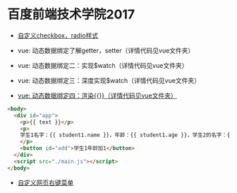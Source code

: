 # 百度前端技术学院2017

* [自定义checkbox，radio样式](https://ppphs.github.io/IFE2017/%E8%87%AA%E5%AE%9A%E4%B9%89checkbox%EF%BC%8Cradio%E6%A0%B7%E5%BC%8F/index.html)

* vue: 动态数据绑定了解getter，setter（详情代码见vue文件夹）
* vue: 动态数据绑定二：实现$watch（详情代码见vue文件夹）
* vue: 动态数据绑定三：深度实现$watch（详情代码见vue文件夹）
* [vue: 动态数据绑定四：渲染{{}}（详情代码见vue文件夹）](https://ppphs.github.io/IFE2017/vue/%E5%8A%A8%E6%80%81%E6%95%B0%E6%8D%AE%E7%BB%91%E5%AE%9A%E5%9B%9B%EF%BC%9A%E6%B8%B2%E6%9F%93%7B%7B%7D%7D/index.html)
```html
<body>
  <div id="app">
    <p>{{ text }}</p>
    <p>
    学生1名字：{{ student1.name }}，年龄：{{ student1.age }}，学生2的名字：{{ student2.name }}，年龄：{{student2.age}}，两个人的总年龄：{{ student1.age + student2.age }}
    </p>
    <button id="add">学生1年龄加1</button>
  </div>
  <script src="./main.js"></script>
</body>
```

* [自定义网页右键菜单](https://ppphs.github.io/IFE2017/%E8%87%AA%E5%AE%9A%E4%B9%89%E7%BD%91%E9%A1%B5%E5%8F%B3%E9%94%AE%E8%8F%9C%E5%8D%95/index.html)